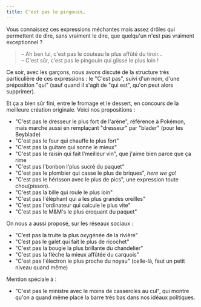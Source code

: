 ```yaml
---
title: C'est pas le pingouin…
---
```


Vous connaissez ces expressions méchantes mais assez drôles qui permettent de dire, sans vraiment le dire, que quelqu'un n'est pas vraiment exceptionnel ?

> – Ah ben lui, c'est pas le couteau le plus affûté du tiroir…  
> – C'est sûr, c'est pas le pingouin qui glisse le plus loin !

Ce soir, avec les garçons, nous avons discuté de la structure très particulière de ces expressions : le "C'est pas", suivi d'un nom, d'une préposition "qui" (sauf quand il s'agit de "qui est", qu'on peut alors supprimer). 

Et ça a bien sûr fini, entre le fromage et le dessert, en concours de la meilleure création originale. Voici nos propositions :

- "C'est pas le dresseur le plus fort de l'arène", référence à Pokémon, mais marche aussi en remplaçant "dresseur" par "blader" (pour les Beyblade)
- "C'est pas le four qui chauffe le plus fort"
- "C'est pas la guitare qui sonne le mieux"
- "C'est pas le raisin qui fait l'meilleur vin", que j'aime bien parce que ça rime
- "C'est pas l'bonbon l'plus sucré du paquet"
- "C'est pas le plombier qui casse le plus de briques", <i lang="en">here we go</i>!
- "C'est pas le hérisson avec le plus de pics", une expression toute chou(pisson).
- "C'est pas la bille qui roule le plus loin"
- "C'est pas l'éléphant qui a les plus grandes oreilles"
- "C'est pas l'ordinateur qui calcule le plus vite"
- "C'est pas le M&M's le plus croquant du paquet"

On nous a aussi proposé, sur les réseaux sociaux :

- "C’est pas la truite la plus oxygénée de la rivière"
- "C’est pas le galet qui fait le plus de ricochet"
- "C'est pas la bougie la plus brillante du chandelier"
- "C'est pas la flèche la mieux affûtée du carquois"
- "C'est pas l'électron le plus proche du noyau" (celle-là, faut un petit niveau quand même)

Mention spéciale à :

- "C'est pas le ministre avec le moins de casseroles au cul", qui montre qu'on a quand même placé la barre très bas dans nos idéaux politiques.